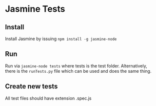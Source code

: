Jasmine Tests
=============

Install
-------

Install Jasmine by issuing `npm install -g jasmine-node`

Run
---
Run via `jasmine-node tests` where tests is the test folder.
Alternatively, there is the `runTests.py` file which can be used and does the same thing.

Create new tests
----------------
All test files should have extension .spec.js
